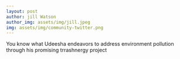```yaml
---
layout: post
author: jill Watson
author_img: assets/img/jill.jpeg
img: assets/img/community-twitter.png
---
```


 You know what Udeesha endeavors to address environment pollution through his promising trrashnergy project